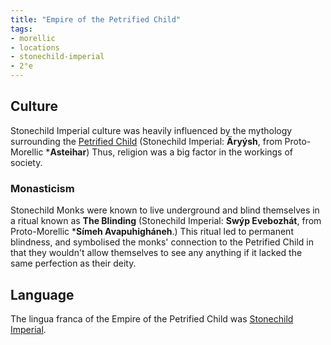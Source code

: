 ```yaml
---
title: "Empire of the Petrified Child"
tags:
- morellic
- locations
- stonechild-imperial
- 2°e
---
```

## Culture
Stonechild Imperial culture was heavily influenced by the mythology surrounding the [Petrified Child](cultures/morellic/deities/petrified-child.md) (Stonechild Imperial: **Äryýsh**, from Proto-Morellic ***Asteihar**) Thus, religion was a big factor in the workings of society.

### Monasticism
Stonechild Monks were known to live underground and blind themselves in a ritual known as **The Blinding** (Stonechild Imperial: **Swýp Evebozhát**, from Proto-Morellic ***Símeh Avapuhigháneh**.) This ritual led to permanent blindness, and symbolised the monks' connection to the Petrified Child in that they wouldn't allow themselves to see any anything if it lacked the same perfection as their deity.

## Language
The lingua franca of the Empire of the Petrified Child was [Stonechild Imperial](languages/morellic/sarvaran/stonechild-imperial/stonechild-imperial.md).